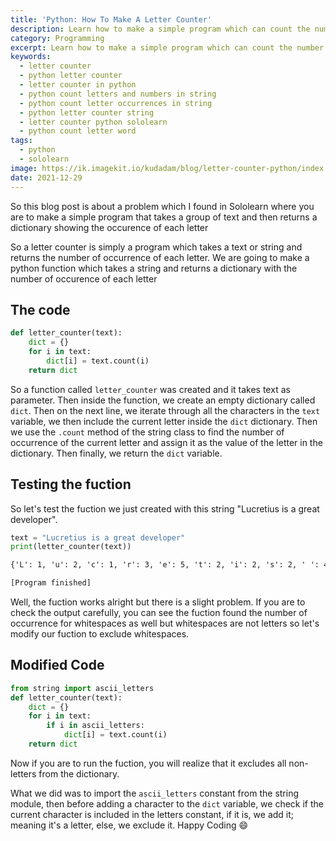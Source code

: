 ```yaml
---
title: 'Python: How To Make A Letter Counter'
description: Learn how to make a simple program which can count the number of occurrence of each letter in a string
category: Programming
excerpt: Learn how to make a simple program which can count the number of occurrence of each letter in a string
keywords:
  - letter counter
  - python letter counter
  - letter counter in python
  - python count letters and numbers in string
  - python count letter occurrences in string
  - python letter counter string
  - letter counter python sololearn
  - python count letter word
tags:
  - python
  - sololearn
image: https://ik.imagekit.io/kudadam/blog/letter-counter-python/index.jpg
date: 2021-12-29
---
```


<p class="intro">
So this blog post is about a problem which I found in Sololearn where you are to make a simple program that takes a group of text and then returns a dictionary showing the occurence of each letter
</p>

So a letter counter is simply a program which takes a text or string and returns the number of occurrence of each letter. We are going to make a python function which takes a string and returns a dictionary with the number of occurence of each letter

## The code

```python
def letter_counter(text):
    dict = {}
    for i in text:
        dict[i] = text.count(i)
    return dict
```

So a function called `letter_counter` was created and it takes text as parameter. Then inside the function, we create an empty dictionary called `dict`. Then on the next line, we iterate through all the characters in the `text` variable, we then include the current letter inside the `dict` dictionary. Then we use the `.count` method of the string class to find the number of occurrence of the current letter and assign it as the value of the letter in the dictionary. Then finally, we return the `dict` variable.

## Testing the fuction

So let's test the fuction we just created with this string "Lucretius is a great developer".

```python
text = "Lucretius is a great developer"
print(letter_counter(text))
```

```cmd
{'L': 1, 'u': 2, 'c': 1, 'r': 3, 'e': 5, 't': 2, 'i': 2, 's': 2, ' ': 4, 'a': 2, 'g': 1, 'd': 1, 'v': 1, 'l': 1, 'o': 1, 'p': 1}

[Program finished]
```

Well, the fuction works alright but there is a slight problem.
If you are to check the output carefully, you can see the fuction found the number of occurrence for whitespaces as well but whitespaces are not letters so let's modify our fuction to exclude whitespaces.

## Modified Code

```python
from string import ascii_letters
def letter_counter(text):
    dict = {}
    for i in text:
        if i in ascii_letters:
            dict[i] = text.count(i)
    return dict
```

Now if you are to run the fuction, you will realize that it excludes all non-letters from the dictionary.

What we did was to import the `ascii_letters` constant from the string module, then before adding a character to the `dict` variable, we check if the current character is included in the letters constant, if it is, we add it; meaning it's a letter, else, we exclude it.
Happy Coding :smile:
